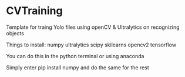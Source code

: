 # CVTraining

Template for traing Yolo files using openCV & Ultralytics on recognizing objects

Things to install:
numpy
ultralytics
scipy
skilearns
opencv2
tensorflow

You can do this in the python terminal or using anaconda

Simply enter pip install numpy
and do the same for the rest
